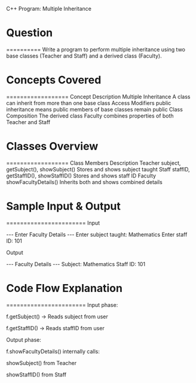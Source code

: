 C++ Program: Multiple Inheritance

# Question
==========
Write a program to perform multiple inheritance using two base classes (Teacher and Staff) and a derived class (Faculty).



# Concepts Covered
==================
Concept	Description
Multiple Inheritance	A class can inherit from more than one base class
Access Modifiers	public inheritance means public members of base classes remain public
Class Composition	The derived class Faculty combines properties of both Teacher and Staff



# Classes Overview
==================
Class	Members	Description
Teacher	subject, getSubject(), showSubject()	Stores and shows subject taught
Staff	staffID, getStaffID(), showStaffID()	Stores and shows staff ID
Faculty	showFacultyDetails()	Inherits both and shows combined details



# Sample Input & Output
=======================
Input

--- Enter Faculty Details ---
Enter subject taught: Mathematics
Enter staff ID: 101

Output

--- Faculty Details ---
Subject: Mathematics
Staff ID: 101



# Code Flow Explanation
=======================
Input phase:

f.getSubject() → Reads subject from user

f.getStaffID() → Reads staffID from user

Output phase:

f.showFacultyDetails() internally calls:

showSubject() from Teacher

showStaffID() from Staff
